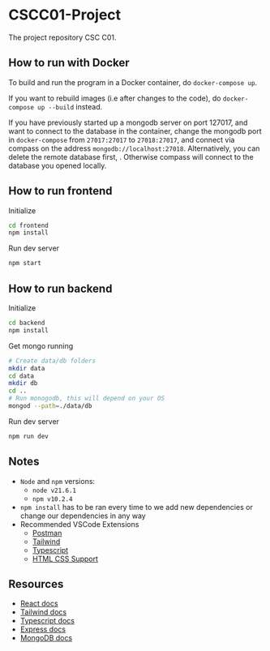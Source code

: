 # CSCC01-Project
The project repository CSC C01.

## How to run with Docker
To build and run the program in a Docker container, do `docker-compose up`. 

If you want to rebuild images (i.e after changes to the code), do `docker-compose up --build` instead.

If you have previously started up a mongodb server on port 127017, and want to connect to the database in the container, change the mongodb port in `docker-compose` from `27017:27017` to `27018:27017`, and connect via compass on the address `mongodb://localhost:27018`. Alternatively, you can delete the remote database first, . Otherwise compass will connect to the database you opened locally.

## How to run frontend
Initialize
```bash
cd frontend
npm install
```
Run dev server
```bash
npm start
```

## How to run backend
Initialize
```bash
cd backend
npm install
```

Get mongo running
```bash
# Create data/db folders
mkdir data
cd data
mkdir db
cd ..
# Run monogodb, this will depend on your OS
mongod --path=./data/db
```

Run dev server
```bash
npm run dev
```

## Notes
- `Node` and `npm` versions:
    - `node v21.6.1`
    - `npm v10.2.4`
- `npm install` has to be ran every time to we add new dependencies or change our dependencies in any way
- Recommended VSCode Extensions
    - [Postman](https://marketplace.visualstudio.com/items?itemName=Postman.postman-for-vscode)
    - [Tailwind](https://marketplace.visualstudio.com/items?itemName=bradlc.vscode-tailwindcss)
    - [Typescript](https://marketplace.visualstudio.com/items?itemName=ms-vscode.vscode-typescript-next)
    - [HTML CSS Support](https://marketplace.visualstudio.com/items?itemName=ecmel.vscode-html-css)

## Resources
- [React docs](https://react.dev/reference/react)
- [Tailwind docs](https://tailwindcss.com/docs/installation)
- [Typescript docs](https://www.typescriptlang.org/docs/)
- [Express docs](https://expressjs.com/en/4x/api.html)
- [MongoDB docs](https://www.mongodb.com/docs/drivers/node/current/)
